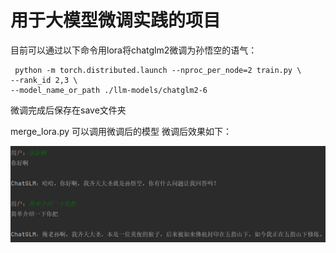 # 用于大模型微调实践的项目

目前可以通过以下命令用lora将chatglm2微调为孙悟空的语气：

```
 python -m torch.distributed.launch --nproc_per_node=2 train.py \ 
--rank_id 2,3 \ 
--model_name_or_path ./llm-models/chatglm2-6
```

微调完成后保存在save文件夹

merge_lora.py 可以调用微调后的模型
微调后效果如下：

![image](image/图片2.png)
